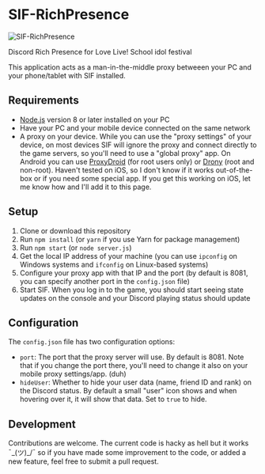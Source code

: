SIF-RichPresence
====
![SIF-RichPresence](https://i.imgur.com/OSzQa31.png)

Discord Rich Presence for Love Live! School idol festival

This application acts as a man-in-the-middle proxy betweeen your PC and your phone/tablet with SIF installed.

Requirements
----
* [Node.js](http://nodejs.org/) version 8 or later installed on your PC
* Have your PC and your mobile device connected on the same network
* A proxy on your device. While you can use the "proxy settings" of your device, on most devices SIF will ignore the proxy and connect directly to the game servers, so you'll need to use a "global proxy" app. On Android you can use [ProxyDroid](https://play.google.com/store/apps/details?id=org.proxydroid&hl=en) (for root users only) or [Drony](https://play.google.com/store/apps/details?id=org.sandroproxy.drony&hl=en) (root and non-root). Haven't tested on iOS, so I don't know if it works out-of-the-box or if you need some special app. If you get this working on iOS, let me know how and I'll add it to this page.


Setup
----
1. Clone or download this repository
2. Run `npm install` (or `yarn` if you use Yarn for package management)
3. Run `npm start` (or `node server.js`)
4. Get the local IP address of your machine (you can use `ipconfig` on Windows systems and `ifconfig` on Linux-based systems)
5. Configure your proxy app with that IP and the port (by default is 8081, you can specify another port in the `config.json` file)
6. Start SIF. When you log in to the game, you should start seeing state updates on the console and your Discord playing status should update

Configuration
----
The `config.json` file has two configuration options:

* `port`: The port that the proxy server will use. By default is 8081. Note that if you change the port there, you'll need to change it also on your mobile proxy settings/app. (duh)
* `hideUser`: Whether to hide your user data (name, friend ID and rank) on the Discord status. By default a small "user" icon shows and when hovering over it, it will show that data. Set to `true` to hide.

Development
----
Contributions are welcome. The current code is hacky as hell but it works ¯\_(ツ)_/¯ so if you have made some improvement to the code, or added a new feature, feel free to submit a pull request.